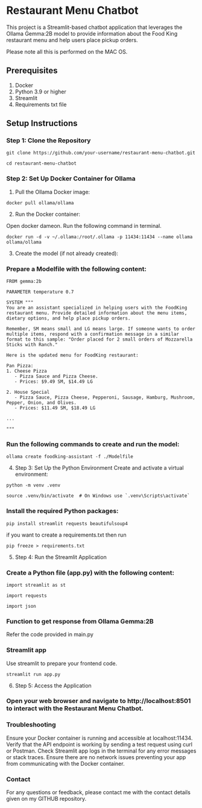 # Restaurant Menu Chatbot
This project is a Streamlit-based chatbot application that leverages the Ollama Gemma:2B model to provide information about the Food King restaurant menu and help users place pickup orders.

Please note all this is performed on the MAC OS.

## Prerequisites
1. Docker 
2. Python 3.9 or higher
3. Streamlit
4. Requirements txt file

## Setup Instructions
### Step 1: Clone the Repository

```
git clone https://github.com/your-username/restaurant-menu-chatbot.git
```

```
cd restaurant-menu-chatbot
```

### Step 2: Set Up Docker Container for Ollama

1. Pull the Ollama Docker image:

```
docker pull ollama/ollama
```

2. Run the Docker container:

Open docker dameon. Run the following command in terminal.

```
docker run -d -v ~/.ollama:/root/.ollama -p 11434:11434 --name ollama ollama/ollama
```

3. Create the model (if not already created):

### Prepare a Modelfile with the following content:
```
FROM gemma:2b

PARAMETER temperature 0.7

SYSTEM """
You are an assistant specialized in helping users with the FoodKing restaurant menu. Provide detailed information about the menu items, dietary options, and help place pickup orders.

Remember, SM means small and LG means large. If someone wants to order multiple items, respond with a confirmation message in a similar format to this sample: "Order placed for 2 small orders of Mozzarella Sticks with Ranch."

Here is the updated menu for FoodKing restaurant:

Pan Pizza:
1. Cheese Pizza
   - Pizza Sauce and Pizza Cheese.
   - Prices: $9.49 SM, $14.49 LG

2. House Special
   - Pizza Sauce, Pizza Cheese, Pepperoni, Sausage, Hamburg, Mushroom, Pepper, Onion, and Olives.
   - Prices: $11.49 SM, $18.49 LG

...

"""
```

### Run the following commands to create and run the model:

```
ollama create foodking-assistant -f ./Modelfile
```

4. Step 3: Set Up the Python Environment
Create and activate a virtual environment:

```
python -m venv .venv
```

```
source .venv/bin/activate  # On Windows use `.venv\Scripts\activate`
```

### Install the required Python packages:

```
pip install streamlit requests beautifulsoup4
```

if you want to create a requirements.txt then run

```
pip freeze > requirements.txt
```

5. Step 4: Run the Streamlit Application

### Create a Python file (app.py) with the following content:

```
import streamlit as st
```

```
import requests
```

```
import json
```

### Function to get response from Ollama Gemma:2B
 
Refer the code provided in main.py

### Streamlit app

Use streamlit to prepare your frontend code. 

```
streamlit run app.py
```

6. Step 5: Access the Application

### Open your web browser and navigate to http://localhost:8501 to interact with the Restaurant Menu Chatbot.

### Troubleshooting
Ensure your Docker container is running and accessible at localhost:11434.
Verify that the API endpoint is working by sending a test request using curl or Postman.
Check Streamlit app logs in the terminal for any error messages or stack traces.
Ensure there are no network issues preventing your app from communicating with the Docker container.

### Contact
For any questions or feedback, please contact me with the contact details given on my GITHUB repository.